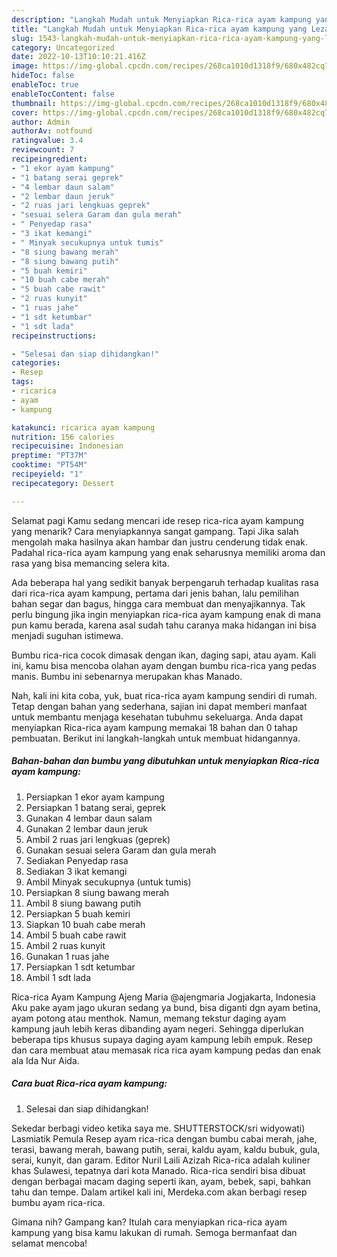 ```yaml
---
description: "Langkah Mudah untuk Menyiapkan Rica-rica ayam kampung yang Lezat Sekali"
title: "Langkah Mudah untuk Menyiapkan Rica-rica ayam kampung yang Lezat Sekali"
slug: 1543-langkah-mudah-untuk-menyiapkan-rica-rica-ayam-kampung-yang-lezat-sekali
category: Uncategorized
date: 2022-10-13T10:10:21.416Z
image: https://img-global.cpcdn.com/recipes/268ca1010d1318f9/680x482cq70/rica-rica-ayam-kampung-foto-resep-utama.jpg
hideToc: false
enableToc: true
enableTocContent: false
thumbnail: https://img-global.cpcdn.com/recipes/268ca1010d1318f9/680x482cq70/rica-rica-ayam-kampung-foto-resep-utama.jpg
cover: https://img-global.cpcdn.com/recipes/268ca1010d1318f9/680x482cq70/rica-rica-ayam-kampung-foto-resep-utama.jpg
author: Admin
authorAv: notfound
ratingvalue: 3.4
reviewcount: 7
recipeingredient:
- "1 ekor ayam kampung"
- "1 batang serai geprek"
- "4 lembar daun salam"
- "2 lembar daun jeruk"
- "2 ruas jari lengkuas geprek"
- "sesuai selera Garam dan gula merah"
- " Penyedap rasa"
- "3 ikat kemangi"
- " Minyak secukupnya untuk tumis"
- "8 siung bawang merah"
- "8 siung bawang putih"
- "5 buah kemiri"
- "10 buah cabe merah"
- "5 buah cabe rawit"
- "2 ruas kunyit"
- "1 ruas jahe"
- "1 sdt ketumbar"
- "1 sdt lada"
recipeinstructions:

- "Selesai dan siap dihidangkan!"
categories:
- Resep
tags:
- ricarica
- ayam
- kampung

katakunci: ricarica ayam kampung 
nutrition: 156 calories
recipecuisine: Indonesian
preptime: "PT37M"
cooktime: "PT54M"
recipeyield: "1"
recipecategory: Dessert

---
```



Selamat pagi Kamu sedang mencari ide resep rica-rica ayam kampung yang menarik? Cara menyiapkannya sangat gampang. Tapi Jika salah mengolah maka hasilnya akan hambar dan justru cenderung tidak enak. Padahal rica-rica ayam kampung yang enak seharusnya memiliki aroma dan rasa yang bisa memancing selera kita.


Ada beberapa hal yang sedikit banyak berpengaruh terhadap kualitas rasa dari rica-rica ayam kampung, pertama dari jenis bahan, lalu pemilihan bahan segar dan bagus, hingga cara membuat dan menyajikannya. Tak perlu bingung jika ingin menyiapkan rica-rica ayam kampung enak di mana pun kamu berada, karena asal sudah tahu caranya maka hidangan ini bisa menjadi suguhan istimewa.

Bumbu rica-rica cocok dimasak dengan ikan, daging sapi, atau ayam. Kali ini, kamu bisa mencoba olahan ayam dengan bumbu rica-rica yang pedas manis. Bumbu ini sebenarnya merupakan khas Manado.


Nah, kali ini kita coba, yuk, buat rica-rica ayam kampung sendiri di rumah. Tetap dengan bahan yang sederhana, sajian ini dapat memberi manfaat untuk membantu menjaga kesehatan tubuhmu sekeluarga. Anda dapat menyiapkan Rica-rica ayam kampung memakai 18 bahan dan 0 tahap pembuatan. Berikut ini langkah-langkah untuk membuat hidangannya.

<!--inarticleads1-->

##### Bahan-bahan dan bumbu yang dibutuhkan untuk menyiapkan Rica-rica ayam kampung:

1. Persiapkan 1 ekor ayam kampung
1. Persiapkan 1 batang serai, geprek
1. Gunakan 4 lembar daun salam
1. Gunakan 2 lembar daun jeruk
1. Ambil 2 ruas jari lengkuas (geprek)
1. Gunakan sesuai selera Garam dan gula merah
1. Sediakan  Penyedap rasa
1. Sediakan 3 ikat kemangi
1. Ambil  Minyak secukupnya (untuk tumis)
1. Persiapkan 8 siung bawang merah
1. Ambil 8 siung bawang putih
1. Persiapkan 5 buah kemiri
1. Siapkan 10 buah cabe merah
1. Ambil 5 buah cabe rawit
1. Ambil 2 ruas kunyit
1. Gunakan 1 ruas jahe
1. Persiapkan 1 sdt ketumbar
1. Ambil 1 sdt lada


Rica-rica Ayam Kampung Ajeng Maria @ajengmaria Jogjakarta, Indonesia Aku pake ayam jago ukuran sedang ya bund, bisa diganti dgn ayam betina, ayam potong atau menthok. Namun, memang tekstur daging ayam kampung jauh lebih keras dibanding ayam negeri. Sehingga diperlukan beberapa tips khusus supaya daging ayam kampung lebih empuk. Resep dan cara membuat atau memasak rica rica ayam kampung pedas dan enak ala Ida Nur Aida. 

<!--inarticleads2-->

##### Cara buat Rica-rica ayam kampung:


1. Selesai dan siap dihidangkan!

Sekedar berbagi video ketika saya me. SHUTTERSTOCK/sri widyowati) Lasmiatik Pemula Resep ayam rica-rica dengan bumbu cabai merah, jahe, terasi, bawang merah, bawang putih, serai, kaldu ayam, kaldu bubuk, gula, serai, kunyit, dan garam. Editor Nuril Laili Azizah Rica-rica adalah kuliner khas Sulawesi, tepatnya dari kota Manado. Rica-rica sendiri bisa dibuat dengan berbagai macam daging seperti ikan, ayam, bebek, sapi, bahkan tahu dan tempe. Dalam artikel kali ini, Merdeka.com akan berbagi resep bumbu ayam rica-rica. 

Gimana nih? Gampang kan? Itulah cara menyiapkan rica-rica ayam kampung yang bisa kamu lakukan di rumah. Semoga bermanfaat dan selamat mencoba!
